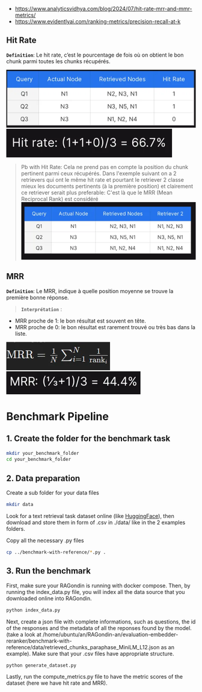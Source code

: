 * https://www.analyticsvidhya.com/blog/2024/07/hit-rate-mrr-and-mmr-metrics/
* https://www.evidentlyai.com/ranking-metrics/precision-recall-at-k

## Hit Rate
**`Definition`**: Le hit rate, c’est le pourcentage de fois où on obtient le bon chunk parmi toutes les chunks récupérés.

![alt text](./assets/image-1.png)
![alt text](./assets/image.png)

> Pb with Hit Rate: Cela ne prend pas en compte la position du chunk pertinent parmi ceux récupérés. Dans l'exemple suivant on a 2 retrievers qui ont le même hit rate et pourtant le retriever 2 classe mieux les documents pertinents  (à la première position) et clairement ce retriever serait plus preferable: C'est là que le MRR (Mean Reciprocal Rank) est considéré
![alt text](./assets/image-2.png)

## MRR
**`Definition`**: Le MRR, indique à quelle position moyenne se trouve la première bonne réponse.

> **`Interprétation`** :
* MRR proche de 1: le bon résultat est souvent en tête.
* MRR proche de 0: le bon résultat est rarement trouvé ou très bas dans la liste.

![alt text](./assets/image-3.png)
![alt text](./assets/image-4.png)

# Benchmark Pipeline

## 1. Create the folder for the benchmark task

```bash
mkdir your_benchmark_folder
cd your_benchmark_folder
```

## 2. Data preparation

Create a sub folder for your data files
```bash
mkdir data
```

Look for a text retrieval task dataset online (like [HuggingFace](https://huggingface.co/datasets?task_categories=task_categories:text-retrieval&sort=trending)), then download and store them in form of .csv in ./data/ like in the 2 examples folders.

Copy all the necessary .py files
```bash
cp ../benchmark-with-reference/*.py .
```

## 3. Run the benchmark

First, make sure your RAGondin is running with docker compose.
Then, by running the index_data.py file, you will index all the data source that you downloaded online into RAGondin.
```bash 
python index_data.py
```

Next, create a json file with complete informations, such as questions, the id of the responses and the metadata of all the reponses found by the model. (take a look at /home/ubuntu/an/RAGondin-an/evaluation-embedder-reranker/benchmark-with-reference/data/retrieved_chunks_paraphase_MiniLM_L12.json as an example). Make sure that your .csv files have appropriate structure.

```bash
python generate_dataset.py
```

Lastly, run the compute_metrics.py file to have the metric scores of the dataset (here we have hit rate and MRR).